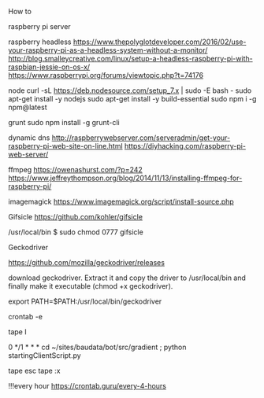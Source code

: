 How to

raspberry pi server

raspberry headless
https://www.thepolyglotdeveloper.com/2016/02/use-your-raspberry-pi-as-a-headless-system-without-a-monitor/
http://blog.smalleycreative.com/linux/setup-a-headless-raspberry-pi-with-raspbian-jessie-on-os-x/
https://www.raspberrypi.org/forums/viewtopic.php?t=74176

node
curl -sL https://deb.nodesource.com/setup_7.x | sudo -E bash -
sudo apt-get install -y nodejs
sudo apt-get install -y build-essential
sudo npm i -g npm@latest

grunt
sudo npm install -g grunt-cli

dynamic dns
http://raspberrywebserver.com/serveradmin/get-your-raspberry-pi-web-site-on-line.html
https://diyhacking.com/raspberry-pi-web-server/

ffmpeg
https://owenashurst.com/?p=242
https://www.jeffreythompson.org/blog/2014/11/13/installing-ffmpeg-for-raspberry-pi/

imagemagick
https://www.imagemagick.org/script/install-source.php

Gifsicle
https://github.com/kohler/gifsicle

/usr/local/bin $ sudo chmod 0777 gifsicle 

Geckodriver

https://github.com/mozilla/geckodriver/releases

download geckodriver. Extract it and copy the driver to /usr/local/bin and finally make it executable (chmod +x geckodriver).

export PATH=$PATH:/usr/local/bin/geckodriver

crontab -e

tape I

0 */1 * * * cd ~/sites/baudata/bot/src/gradient ; python startingClientScript.py

tape esc
tape :x

!!!every hour
https://crontab.guru/every-4-hours

